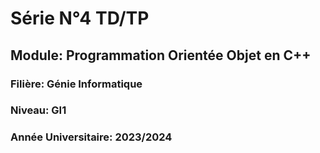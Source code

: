 # Série N°4 TD/TP

## Module: Programmation Orientée Objet en C++

### Filière: Génie Informatique
### Niveau: GI1
### Année Universitaire: 2023/2024
